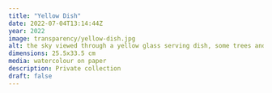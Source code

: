 ```yaml
---
title: "Yellow Dish"
date: 2022-07-04T13:14:44Z
year: 2022
image: transparency/yellow-dish.jpg
alt: the sky viewed through a yellow glass serving dish, some trees and a sunset visible
dimensions: 25.5x33.5 cm
media: watercolour on paper
description: Private collection
draft: false
---
```


